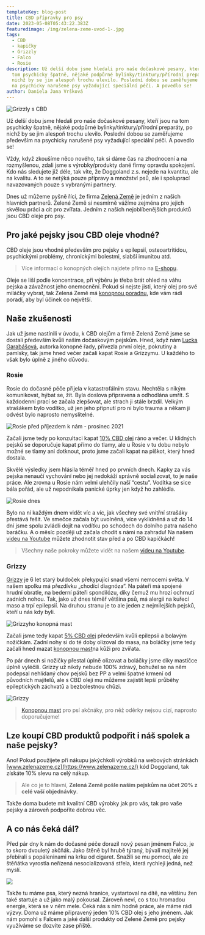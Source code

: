 ```yaml
---
templateKey: blog-post
title: CBD přípravky pro psy
date: 2023-05-08T05:43:22.383Z
featuredimage: /img/zelena-zeme-uvod-1-.jpg
tags:
  - CBD
  - kapičky
  - Grizzly
  - Falco
  - Rosie
description: Už delší dobu jsme hledali pro naše dočaskové pesany, kteří jsou na
  tom psychicky špatně, nějaké podpůrné bylinky/tinktury/přírodní preparáty, po
  nichž by se jim alespoň trochu ulevilo. Poslední dobou se zaměřujeme především
  na psychicky narušené psy vyžadující speciální péči. A povedlo se!
author: Daniela Jana Vršková
---
```

![Grizzly s CBD](/img/zelena-zeme-uvod-1-.jpg)

Už delší dobu jsme hledali pro naše dočaskové pesany, kteří jsou na tom psychicky špatně, nějaké podpůrné bylinky/tinktury/přírodní preparáty, po nichž by se jim alespoň trochu ulevilo. Poslední dobou se zaměřujeme především na psychicky narušené psy vyžadující speciální péči. A povedlo se!

Vždy, když zkoušíme něco nového, tak si dáme čas na zhodnocení a na rozmyšlenou, zdali jsme s výrobky/produkty dané firmy opravdu spokojení. Kdo nás sledujete již déle, tak víte, že Doggoland z.s. nejede na kvantitu, ale na kvalitu. A to se netýká pouze přípravy a množství psů, ale i spoluprací navazovaných pouze s vybranými partnery.

Dnes už můžeme pyšně říci, že firma [Zelená Země](https://www.zelenazeme.cz/) je jedním z našich hlavních partnerů. Zelené Země si nesmírně vážíme zejména pro jejich skvělou práci a cit pro zvířata. Jedním z našich nejoblíbenějších produktů jsou CBD oleje pro psy.

## Pro jaké pejsky jsou CBD oleje vhodné?

CBD oleje jsou vhodné především pro pejsky s epilepsií, osteoartritidou, psychickými problémy, chronickými bolestmi, slabší imunitou atd.

> Více informací o konopných olejích najdete přímo na [E-shopu](https://www.zelenazeme.cz/obchod/cbd-oleje-pro-psy).

Oleje se liší podle koncentrace, při výběru je třeba brát ohled na váhu pejska a závažnost jeho onemocnění. Pokud si nejste jisti, který olej pro své miláčky vybrat, tak Zelená Země má [konopnou poradnu](https://www.zelenazeme.cz/konopna-poradna-odborne-poradenstvi), kde vám rádi poradí, aby byl účinek co největší.

## Naše zkušenosti

Jak už jsme nastínili v úvodu, k CBD olejům a firmě Zelená Země jsme se dostali především kvůli našim dočaskovým pejskům. Hned, když nám [Lucka Garabášová](https://www.zelenazeme.cz/lucie-garabasova), autorka konopné řady, přivezla první oleje, pokrutiny a pamlsky, tak jsme hned večer začali kapat Rosie a Grizzymu. U každého to však bylo úplně z jiného důvodu.

### Rosie

Rosie do dočasné péče přijela v katastrofálním stavu. Nechtěla s nikým komunikovat, hýbat se, žít. Byla doslova připravena a odhodlána umřít. S každodenní prací se začala zlepšovat, ale strach ji stále brzdil. Velkým strašákem bylo vodítko, už jen jeho připnutí pro ni bylo trauma a někam ji odvést bylo naprosto nemyslitelné.

![Rosie před příjezdem k nám - prosinec 2021](/img/rosie-hlava-dolu.jpg "Rosie před příjezdem k nám - prosinec 2021")

Začali jsme tedy po konzultaci kapat [10% CBD olej](https://www.zelenazeme.cz/obchod/cbd-olej-pro-zvirata-10) ráno a večer. U klidných pejsků se doporučuje kapat přímo do tlamy, ale u Rosie v tu dobu nebylo možné se tlamy ani dotknout, proto jsme začali kapat na piškot, který hned dostala.

Skvělé výsledky jsem hlásila téměř hned po prvních dnech. Kapky za vás pejska nenaučí vychování nebo jej nedokáží správně socializovat, to je naše práce. Ale zrovna u Rosie nám velmi ulehčily naší “cestu”. Vodítka se sice bála pořád, ale už nepodnikala panické úprky jen když ho zahlédla.

![Rosie dnes](/img/rosie-usmev-resized.jpg "Rosie dnes")

Bylo na ní každým dnem vidět víc a víc, jak všechny své vnitřní strašáky přestává řešit. Ve smečce začala být uvolněná, více vyklidněná a už do 14 dní jsme spolu zvládli dojít na vodítku po schodech do dolního patra našeho baráčku. A o měsíc později už začala chodit s námi na zahradu! Na našem [videu na Youtube](https://www.youtube.com/watch?v=KiBNxyTInI0&ab_channel=Doggolandz.s.) můžete zhodnotit stav před a po CBD kapičkách!

> Všechny naše pokroky můžete vidět na našem [videu na Youtube](https://www.youtube.com/watch?v=KiBNxyTInI0&ab_channel=Doggolandz.s.).

### Grizzy

[Grizzy](https://www.pesweb.cz/cz/psi-k-adopci-detail-iframe?objid=73135) je 6 let starý buldoček překypující snad všemi nemocemi světa. V našem spolku má přezdívku „chodící diagnóza“. Na páteři má spojené hrudní obratle, na bederní páteři spondilózu, díky čemuž mu hrozí ochrnutí zadních nohou. Tak, jako už dnes téměř většina psů, má alergii na kuřecí maso a trpí epilepsií. Na druhou stranu je to ale jeden z nejmilejších pejsků, kteří u nás kdy byli.

![Grizzyho konopná mast](/img/grizzy-konopna-mast.jpg "Grizzyho konopná mast")

Začali jsme tedy kapat [5% CBD olej](https://www.zelenazeme.cz/obchod/cbd-olej-pro-zvirata-5) především kvůli epilepsii a bolavým nožičkám. Zadní nohy si do té doby olizoval do masa, na boláčky jsme tedy začali hned mazat [konopnou mast](https://www.zelenazeme.cz/obchod/konopna-mast-na-kuzi-pro-zvirata-100-ml)na kůži pro zvířata.

Po pár dnech si nožičky přestal úplně olizovat a boláčky jsme díky mastičce úplně vyléčili. Grizzy už nikdy nebude 100% zdravý, bohužel se na něm podepsal nehlídaný chov pejsků bez PP a velmi špatné krmení od původních majitelů, ale s CBD oleji mu můžeme zajistit lepší průběhy epileptických záchvatů a bezbolestnou chůzi.

![Grizzy](/img/grizzy-kape-cbd.jpg "Grizzy")

> [Konopnou mast](https://www.zelenazeme.cz/obchod/konopna-mast-na-kuzi-pro-zvirata-100-ml) pro psí akčnáky, pro něž oděrky nejsou cizí, naprosto doporučujeme!

## Lze koupí CBD produktů podpořit i náš spolek a naše pejsky? 

A﻿no! Pokud použijete při nákupu jakýchkoli výrobků na webových stránkách [www.zelenazeme.cz](https://www.zelenazeme.cz/) kód Doggoland, tak získáte 10% slevu na celý nákup.

> Ale co je to hlavní, **Zelená Země pošle našim pejskům na účet 20% z celé vaší objednávky**.

Takže doma budete mít kvalitní CBD výrobky jak pro vás, tak pro vaše pejsky a zároveň podpoříte dobrou věc.

## A co nás čeká dál?

Před pár dny k nám do dočasné péče dorazil nový pesan jménem Falco, je to skoro dvouletý akčňák. Jako štěně byl hrubě týraný, bývalí majitelé jej přebírali s popáleninami na krku od cigaret. Snažili se mu pomoci, ale ze štěňátka vyrostla neřízená nesocializovaná střela, která rychleji jedná, než myslí.

![](/img/falco-jazyk.jpg)

Takže tu máme psa, který nezná hranice, vystartoval na dítě, na většinu žen také startuje a už jako malý pokousal. Zároveň neví, co s tou hromadou energie, která se v něm mele. Čeká nás s ním hodně práce, ale máme rádi výzvy. Doma už máme připravený jeden 10% CBD olej s jeho jménem. Jak nám pomohl s Falcem a jaké další produkty od Zelené Země pro pejsky využíváme se dozvíte zase příště.